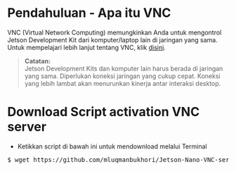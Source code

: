 # Pendahuluan - Apa itu VNC
VNC (Virtual Network Computing) memungkinkan Anda untuk mengontrol Jetson Development Kit dari komputer/laptop lain di jaringan yang sama. Untuk mempelajari lebih lanjut tentang VNC, klik [disini](https://en.wikipedia.org/wiki/Virtual_Network_Computing).


>**Catatan:**<br>
Jetson Development Kits dan komputer lain harus berada di jaringan yang sama. Diperlukan koneksi jaringan yang cukup cepat. Koneksi yang lebih lambat akan menurunkan kinerja antar interaksi desktop.


# Download Script activation VNC server
* Ketikkan script di bawah ini untuk mendownload melalui Terminal <br>
<div class="highlight highlight-source-shell position-relative overflow-auto" data-snippet-clipboard-copy-content="wget https://github.com/mluqmanbukhori/Jetson-Nano-VNC-server-Activation/blob/main/VNC-server-activation.sh"><pre>
$ wget https://github.com/mluqmanbukhori/Jetson-Nano-VNC-server-Activation/raw/main/VNC-server-activation.sh
</pre></div>
